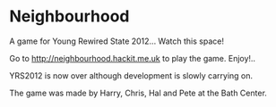 Neighbourhood
=============
A game for Young Rewired State 2012... Watch this space!

Go to http://neighbourhood.hackit.me.uk to play the game. Enjoy!..


YRS2012 is now over although development is slowly carrying on.

The game was made by Harry, Chris, Hal and Pete at the Bath Center.
